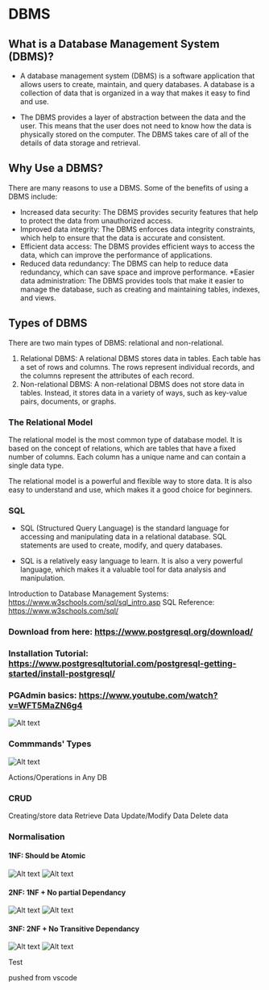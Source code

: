 # DBMS

## What is a Database Management System (DBMS)?

* A database management system (DBMS) is a software application that allows users to create, maintain, and query databases. A database is a collection of data that is organized in a way that makes it easy to find and use.

* The DBMS provides a layer of abstraction between the data and the user. This means that the user does not need to know how the data is physically stored on the computer. The DBMS takes care of all of the details of data storage and retrieval.

## Why Use a DBMS?

There are many reasons to use a DBMS. Some of the benefits of using a DBMS include:

* Increased data security: The DBMS provides security features that help to protect the data from unauthorized access.
* Improved data integrity: The DBMS enforces data integrity constraints, which help to ensure that the data is accurate and consistent.
* Efficient data access: The DBMS provides efficient ways to access the data, which can improve the performance of applications.
* Reduced data redundancy: The DBMS can help to reduce data redundancy, which can save space and improve performance.
*Easier data administration: The DBMS provides tools that make it easier to manage the database, such as creating and maintaining tables, indexes, and views.

## Types of DBMS

There are two main types of DBMS: relational and non-relational.

1. Relational DBMS: A relational DBMS stores data in tables. Each table has a set of rows and columns. The rows represent individual records, and the columns represent the attributes of each record.
2. Non-relational DBMS: A non-relational DBMS does not store data in tables. Instead, it stores data in a variety of ways, such as key-value pairs, documents, or graphs.


### The Relational Model

The relational model is the most common type of database model. It is based on the concept of relations, which are tables that have a fixed number of columns. Each column has a unique name and can contain a single data type.

The relational model is a powerful and flexible way to store data. It is also easy to understand and use, which makes it a good choice for beginners.

### SQL

* SQL (Structured Query Language) is the standard language for accessing and manipulating data in a relational database. SQL statements are used to create, modify, and query databases.

* SQL is a relatively easy language to learn. It is also a very powerful language, which makes it a valuable tool for data analysis and manipulation.


Introduction to Database Management Systems: https://www.w3schools.com/sql/sql_intro.asp
SQL Reference: https://www.w3schools.com/sql/


### Download from here: https://www.postgresql.org/download/

### Installation Tutorial: https://www.postgresqltutorial.com/postgresql-getting-started/install-postgresql/

### PGAdmin basics: https://www.youtube.com/watch?v=WFT5MaZN6g4

![Alt text](image.png)


### Commmands' Types
![Alt text](image-1.png)



Actions/Operations in Any DB

### CRUD 
Creating/store data
Retrieve Data
Update/Modify Data
Delete data


### Normalisation

#### 1NF: Should be Atomic
![Alt text](image-2.png)
![Alt text](image-3.png)

#### 2NF: 1NF + No partial Dependancy
![Alt text](image-4.png)
![Alt text](image-5.png)

#### 3NF: 2NF + No Transitive Dependancy
![Alt text](image-6.png)
![Alt text](image-7.png)

Test

pushed from vscode
